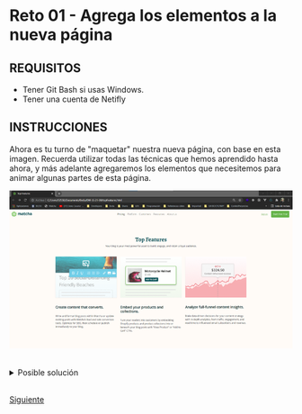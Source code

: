 # Reto 01 - Agrega los elementos a la nueva página

## REQUISITOS
- Tener Git Bash si usas Windows.
- Tener una cuenta de Netifly

## INSTRUCCIONES

Ahora es tu turno de "maquetar" nuestra nueva página, con base en esta imagen. Recuerda utilizar todas las técnicas que hemos aprendido hasta ahora, y más adelante agregaremos los elementos que necesitemos para animar algunas partes de esta página.

![Página de About Us completa.](../assets/AboutUsCompleta.png)

<br/>

<details>
  <summary>Posible solución</summary>

En nuestro archivo `aboutUs.html`, debemos insertar la estuctura de HTML 5:

```html
<!DOCTYPE html>
<html lang="en">
<head>
  <meta charset="UTF-8">
  <meta http-equiv="X-UA-Compatible" content="IE=edge">
  <meta name="viewport" content="width=device-width, initial-scale=1.0">
  <title>Document</title>
</head>
<body>

</body>
</html>
```

::PRO-TIP
Si usas VS Code, puedes teclear al inicio del archivo `.html` vacío el símbolo **"!"**, y dar la tecla **TAB**. Como la herramienta Emmet está activa por default en VS Code, esto inyectará todos los elementos básicos de un archivo `.html` a tu archivo vacío.

Ahora, hay que insertar varias cosas para que nuestra nueva página funcione como las páginas anteriores que ya están funcionando.

Primero, insertemos responsividad y el CSS de Bootstrap:

```html
<!DOCTYPE html>
<html lang="en">
<head>
  <meta charset="UTF-8">
  <meta http-equiv="X-UA-Compatible" content="IE=edge">
  <meta name="viewport" content="width=device-width, initial-scale=1.0, user-scalable=no">
  <link href="https://cdn.jsdelivr.net/npm/bootstrap@5.1.3/dist/css/bootstrap.min.css" rel="stylesheet"
    integrity="sha384-1BmE4kWBq78iYhFldvKuhfTAU6auU8tT94WrHftjDbrCEXSU1oBoqyl2QvZ6jIW3" crossorigin="anonymous">
  <title>Document</title>
</head>
<body>

</body>
</html>
```

Segundo, insertemos el script JS de Bootstrap definido en su sección de instalación. Usaremos la versión **Bundle**. También insertaremos las fuentes y el archivo de estilos que resultará de compilar nuestro archivo `aboutUs.scss`.

```html
<!DOCTYPE html>
<html lang="en">
<head>
  <meta charset="UTF-8">
  <meta http-equiv="X-UA-Compatible" content="IE=edge">
  <meta name="viewport" content="width=device-width, initial-scale=1.0, user-scalable=no">
  <link href="https://cdn.jsdelivr.net/npm/bootstrap@5.1.3/dist/css/bootstrap.min.css" rel="stylesheet"
    integrity="sha384-1BmE4kWBq78iYhFldvKuhfTAU6auU8tT94WrHftjDbrCEXSU1oBoqyl2QvZ6jIW3" crossorigin="anonymous">
  <link rel="preconnect" href="https://fonts.googleapis.com">
  <link rel="preconnect" href="https://fonts.gstatic.com" crossorigin>
  <link
    href="https://fonts.googleapis.com/css2?family=Alegreya:wght@500;700;900&family=Slabo+27px&family=Open+Sans&display=swap"
    rel="stylesheet">
  <link rel="stylesheet" href="./aboutUs.css">
  <title>Document</title>
</head>
<body>

  <script src="https://cdn.jsdelivr.net/npm/bootstrap@5.1.3/dist/js/bootstrap.bundle.min.js"
    integrity="sha384-ka7Sk0Gln4gmtz2MlQnikT1wXgYsOg+OMhuP+IlRH9sENBO0LRn5q+8nbTov4+1p"
    crossorigin="anonymous"></script>
</body>
</html>
```

Tercero, agreguemos la barra de navegación y modifiquemos sus enlaces para que se ajuste a lo que ya tenemos trabajando. Tambien cambiaremos el título de la página.

```html
<!DOCTYPE html>
<html lang="en">
<head>
  <meta charset="UTF-8">
  <meta http-equiv="X-UA-Compatible" content="IE=edge">
  <meta name="viewport" content="width=device-width, initial-scale=1.0, user-scalable=no">
  <link href="https://cdn.jsdelivr.net/npm/bootstrap@5.1.3/dist/css/bootstrap.min.css" rel="stylesheet"
    integrity="sha384-1BmE4kWBq78iYhFldvKuhfTAU6auU8tT94WrHftjDbrCEXSU1oBoqyl2QvZ6jIW3" crossorigin="anonymous">
  <link rel="preconnect" href="https://fonts.googleapis.com">
  <link rel="preconnect" href="https://fonts.gstatic.com" crossorigin>
  <link
    href="https://fonts.googleapis.com/css2?family=Alegreya:wght@500;700;900&family=Slabo+27px&family=Open+Sans&display=swap"
    rel="stylesheet">
  <link rel="stylesheet" href="./aboutUs.css">
  <title>About us</title>
</head>
<body>

  <nav class="navbar navbar-expand-lg navbar-light fixed-top">
    <div class="container-fluid">
      <a class="navbar-brand" href="./index.html">
        <img src="https://getmatcha.com/wp-content/themes/getmatcha/img/footer_logo.svg" />
      </a>
      <button class="navbar-toggler" type="button" data-bs-toggle="collapse" data-bs-target="#navbarSupportedContent"
        aria-controls="navbarSupportedContent" aria-expanded="false" aria-label="Toggle navigation">
        <span class="navbar-toggler-icon"></span>
      </button>
      <div class="collapse navbar-collapse" id="navbarSupportedContent">
        <ul class="navbar-nav mx-auto mb-2 mb-lg-0">
          <li class="nav-item">
            <a class="nav-link active" aria-current="page" href="./pricing.html">Pricing</a>
          </li>

          <li class="nav-item">
            <a class="nav-link" href="#">Platform</a>
          </li>

          <li class="nav-item">
            <a class="nav-link" href="#">Customers</a>
          </li>

          <li class="nav-item">
            <a class="nav-link" href="#">Resources</a>
          </li>

          <li class="nav-item">
            <a class="nav-link" href="#">About us</a>
          </li>

        </ul>
        <form class="signup-form actions">
          <a href="#">Sign In</a>
          <button>Start Free Trial</button>
        </form>
      </div>
    </div>
  </nav>


  <script src="https://cdn.jsdelivr.net/npm/bootstrap@5.1.3/dist/js/bootstrap.bundle.min.js"
    integrity="sha384-ka7Sk0Gln4gmtz2MlQnikT1wXgYsOg+OMhuP+IlRH9sENBO0LRn5q+8nbTov4+1p"
    crossorigin="anonymous"></script>
</body>
</html>
```

Cuarto, agreguemos los estilos que corresponden a nuestra página y barra de navegación, en el archivo `scss/aboutUs.scss`. Recuerda que debes arrancar el compilador en la terminal, en el directorio base del proyecto:

```text
> sass --watch scss/aboutUs.scss aboutUs.css
```

Ahora puedes insertar el SCSS y verás como va cambiando los estilos en la pantalla.

```css

body {
  background-color: #fffbf7 !important;
  margin: 0;
  font-family: "Open Sans", sans-serif;
}

.navbar {
  background-color: #fffbf7;
  text-align: center;
  color: #025157;
  font-weight: 500;

  ul {
    padding: 0;
  }
}

.actions {
  text-align: right;
  font-size: 14px;

  & > * {
    margin: 0 10px;
  }

  a {
    color: #67b54b;
  }

  button {
    background-color: #67b54b;
    color: white;
    padding: 12px 14px;
    border: 0;
    border-radius: 5px;
  }
}


```


Quinto, agreguemos nuestro contenido. Puedes observar en [la página de Matcha](https://getmatcha.com) los estilos aproximados que necesitamos. Puedes practicar también tu dominio de Bootstrap para agregar este contenido. Como ahora estás maquetando, tus conocimientos de Flexbox y CSS Grid serán de mucha utilidad, y los trucos que aprendiste en este módulo te ayudarán también.

```html
<section class="top-features">
    <div class="container">
      <div class="row">
        <div class="col-md-12">
          <header class="section-title">
            <h1 class="header--alt">Top Features</h1>
            <p>Your blog is your most powerful asset to build, engage, and retain a loyal audience.</p>
          </header>
        </div>
      </div>

      <div class="row">
        <div class="col-md-4">
          <div class="feature__cont">
            <div class="feature__img shadow-sm">
              <img src="https://getmatcha.com/wp-content/uploads/2020/08/Group-376-1.png" alt="">
            </div>
            <a class="feature__title__anchor" href="https://getmatcha.com/blog-creator/#feature-block-1">
              <h3 class="feature__title">Create content that converts.</h3>
            </a>
            <p>
              Write and format blog posts within Matcha or update existing posts with Matcha’s lead and sale conversion
              tools. Optimize for SEO, then schedule or publish immediately to your blog.
            </p>
          </div>
        </div>

        <div class="col-md-4">
          <div class="feature__cont">
            <div class="feature__img">
              <img src="https://getmatcha.com/wp-content/uploads/2020/08/Group-381.png" alt="">
            </div>
            <a class="feature__title__anchor" href="https://getmatcha.com/blog-creator/#feature-block-2">
              <h3 class="feature__title">Embed your products and collections.</h3>
            </a>
            <p>Turn your readers into customers by embedding Shopify products and product collections into or beneath
              your blog posts with “View Product” or “Add to Cart” CTAs.</p>
          </div>
        </div>

        <div class="col-md-4">
          <div class="feature__cont">
            <div class="feature__img">
              <img src="https://getmatcha.com/wp-content/uploads/2020/08/Group-406-1.png" alt="">
            </div>
            <a class="feature__title__anchor" href="https://getmatcha.com/blog-creator/#feature-block-7">
              <h3 class="feature__title">Analyze full-funnel content insights.</h3>
            </a>
            <p>Make data-driven decisions for your content strategy with in-depth analytics, from traffic, engagement,
              and read time to influenced email subscribers and revenue.</p>
            <p></p>
          </div>
        </div>
      </div>
    </div>
  </section>

```
<br/>

Y en el archivo scss/aboutUs.scss:

```css
/* Aqui van los estilos que copiamos de las otras páginas que funcionan */

.top-features {
  padding: 30px 0 65px;
  margin-top: 150px;
}

.section-title {
  text-align: center;
  margin-bottom: 60px;

  h1 {
    color: #025157;
    font-family: 'Alegreya', serif;
    font-weight: 700;
  }
}

.feature__img {
  img {
    width: 100%;
  }
}

.feature__title__anchor {
  text-decoration: none;
  color: inherit;
  font-weight: 500;
  font-size: 24px;

  .feature__title {
    margin-top: 50px;
    font-weight: 500;
    font-size: 24px;
    font-family: 'Open Sans',sans-serif;
    margin-bottom: 35px;
    text-decoration: none;
    color: inherit;
  }
}

```

Ahora, la página debe verse similar a:

![Página de About Us completa.](../assets/AboutUsCompleta.png)


</details>

<br/>

[Siguiente](../Ejemplo-02)